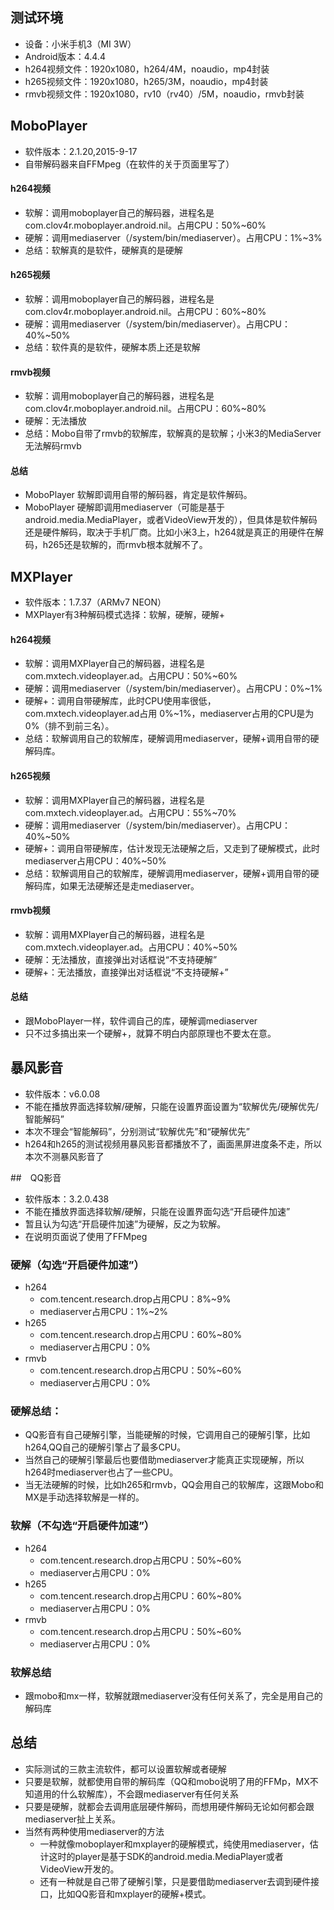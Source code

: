 ## 测试环境
* 设备：小米手机3（MI 3W）
* Android版本：4.4.4
* h264视频文件：1920x1080，h264/4M，noaudio，mp4封装
* h265视频文件：1920x1080，h265/3M，noaudio，mp4封装
* rmvb视频文件：1920x1080，rv10（rv40）/5M，noaudio，rmvb封装
## MoboPlayer
* 软件版本：2.1.20,2015-9-17
* 自带解码器来自FFMpeg（在软件的关于页面里写了）
#### h264视频
* 软解：调用moboplayer自己的解码器，进程名是 com.clov4r.moboplayer.android.nil。占用CPU：50%~60%
* 硬解：调用mediaserver（/system/bin/mediaserver）。占用CPU：1%~3%
* 总结：软解真的是软件，硬解真的是硬解
#### h265视频
* 软解：调用moboplayer自己的解码器，进程名是 com.clov4r.moboplayer.android.nil。占用CPU：60%~80%
* 硬解：调用mediaserver（/system/bin/mediaserver）。占用CPU：40%~50%
* 总结：软件真的是软件，硬解本质上还是软解
#### rmvb视频
* 软解：调用moboplayer自己的解码器，进程名是 com.clov4r.moboplayer.android.nil。占用CPU：60%~80%
* 硬解：无法播放
* 总结：Mobo自带了rmvb的软解库，软解真的是软解；小米3的MediaServer无法解码rmvb
#### 总结
* MoboPlayer 软解即调用自带的解码器，肯定是软件解码。
* MoboPlayer 硬解即调用mediaserver（可能是基于android.media.MediaPlayer，或者VideoView开发的），但具体是软件解码还是硬件解码，取决于手机厂商。比如小米3上，h264就是真正的用硬件在解码，h265还是软解的，而rmvb根本就解不了。

## MXPlayer
* 软件版本：1.7.37（ARMv7 NEON）
* MXPlayer有3种解码模式选择：软解，硬解，硬解+
#### h264视频
* 软解：调用MXPlayer自己的解码器，进程名是com.mxtech.videoplayer.ad。占用CPU：50%~60%
* 硬解：调用mediaserver（/system/bin/mediaserver）。占用CPU：0%~1%
* 硬解+：调用自带硬解库，此时CPU使用率很低，com.mxtech.videoplayer.ad占用 0%~1%，mediaserver占用的CPU是为0%（排不到前三名）。
* 总结：软解调用自己的软解库，硬解调用mediaserver，硬解+调用自带的硬解码库。
#### h265视频
* 软解：调用MXPlayer自己的解码器，进程名是com.mxtech.videoplayer.ad。占用CPU：55%~70%
* 硬解：调用mediaserver（/system/bin/mediaserver）。占用CPU：40%~50%
* 硬解+：调用自带硬解库，估计发现无法硬解之后，又走到了硬解模式，此时mediaserver占用CPU：40%~50%
* 总结：软解调用自己的软解库，硬解调用mediaserver，硬解+调用自带的硬解码库，如果无法硬解还是走mediaserver。
#### rmvb视频
* 软解：调用MXPlayer自己的解码器，进程名是com.mxtech.videoplayer.ad。占用CPU：40%~50%
* 硬解：无法播放，直接弹出对话框说“不支持硬解”
* 硬解+：无法播放，直接弹出对话框说“不支持硬解+”
#### 总结
* 跟MoboPlayer一样，软件调自己的库，硬解调mediaserver
* 只不过多搞出来一个硬解+，就算不明白内部原理也不要太在意。 

## 暴风影音
* 软件版本：v6.0.08
* 不能在播放界面选择软解/硬解，只能在设置界面设置为“软解优先/硬解优先/智能解码”
* 本次不理会“智能解码”，分别测试“软解优先”和“硬解优先”
* h264和h265的测试视频用暴风影音都播放不了，画面黑屏进度条不走，所以本次不测暴风影音了

##　QQ影音
* 软件版本：3.2.0.438
* 不能在播放界面选择软解/硬解，只能在设置界面勾选“开启硬件加速”
* 暂且认为勾选“开启硬件加速”为硬解，反之为软解。
* 在说明页面说了使用了FFMpeg
### 硬解（勾选“开启硬件加速”）
* h264
	* com.tencent.research.drop占用CPU：8%~9%
	* mediaserver占用CPU：1%~2% 
* h265
	* com.tencent.research.drop占用CPU：60%~80%
	* mediaserver占用CPU：0%
* rmvb
	* com.tencent.research.drop占用CPU：50%~60%
	* mediaserver占用CPU：0%
### 硬解总结：
* QQ影音有自己硬解引擎，当能硬解的时候，它调用自己的硬解引擎，比如h264,QQ自己的硬解引擎占了最多CPU。
* 当然自己的硬解引擎最后也要借助mediaserver才能真正实现硬解，所以h264时mediaserver也占了一些CPU。
* 当无法硬解的时候，比如h265和rmvb，QQ会用自己的软解库，这跟Mobo和MX是手动选择软解是一样的。
### 软解（不勾选“开启硬件加速”）
* h264
	* com.tencent.research.drop占用CPU：50%~60%
	* mediaserver占用CPU：0% 
* h265
	* com.tencent.research.drop占用CPU：60%~80%
	* mediaserver占用CPU：0%
* rmvb
	* com.tencent.research.drop占用CPU：50%~60%
	* mediaserver占用CPU：0%
### 软解总结
* 跟mobo和mx一样，软解就跟mediaserver没有任何关系了，完全是用自己的解码库
## 总结
* 实际测试的三款主流软件，都可以设置软解或者硬解
* 只要是软解，就都使用自带的解码库（QQ和mobo说明了用的FFMp，MX不知道用的什么软解库），不会跟mediaserver有任何关系
* 只要是硬解，就都会去调用底层硬件解码，而想用硬件解码无论如何都会跟mediaserver扯上关系。
* 当然有两种使用mediaserver的方法
	* 一种就像moboplayer和mxplayer的硬解模式，纯使用mediaserver，估计这时的player是基于SDK的android.media.MediaPlayer或者VideoView开发的。
	* 还有一种就是自己带了硬解引擎，只是要借助mediaserver去调到硬件接口，比如QQ影音和mxplayer的硬解+模式。